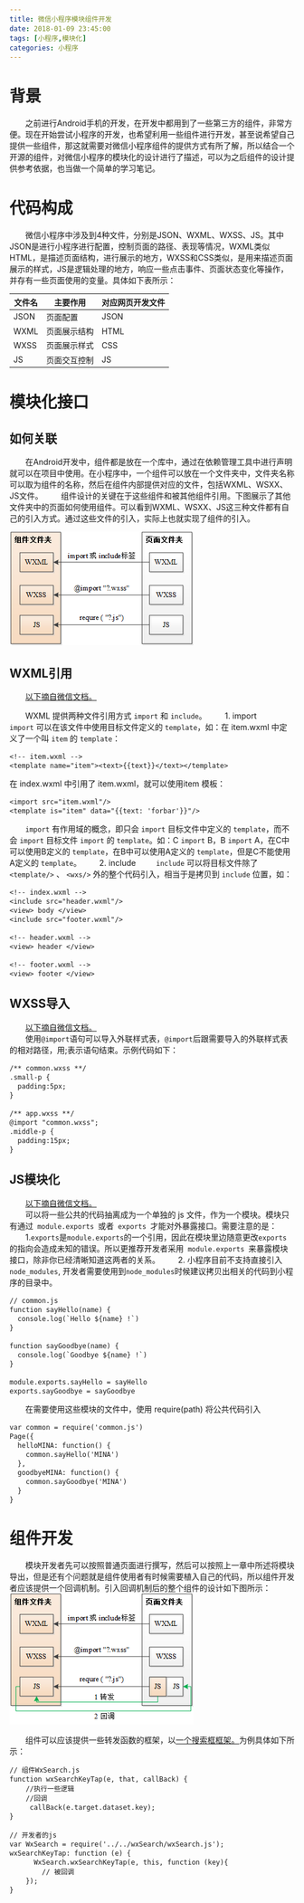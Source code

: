 ```yaml
---
title: 微信小程序模块组件开发
date: 2018-01-09 23:45:00
tags: [小程序,模块化] 
categories: 小程序
---
```

# 背景
&emsp;&emsp;之前进行Android手机的开发，在开发中都用到了一些第三方的组件，非常方便。现在开始尝试小程序的开发，也希望利用一些组件进行开发，甚至说希望自己提供一些组件，那这就需要对微信小程序组件的提供方式有所了解，所以结合一个开源的组件，对微信小程序的模块化的设计进行了描述，可以为之后组件的设计提供参考依据，也当做一个简单的学习笔记。
<!-- more -->
# 代码构成
&emsp;&emsp;微信小程序中涉及到4种文件，分别是JSON、WXML、WXSS、JS。其中JSON是进行小程序进行配置，控制页面的路径、表现等情况，WXML类似HTML，是描述页面结构，进行展示的地方，WXSS和CSS类似，是用来描述页面展示的样式，JS是逻辑处理的地方，响应一些点击事件、页面状态变化等操作，并存有一些页面使用的变量。具体如下表所示：

文件名| 主要作用|  对应网页开发文件
----|------|----
JSON |   页面配置	|JSON
WXML|	页面展示结构|	HTML
WXSS |	页面展示样式|	CSS
JS	 |页面交互控制	| JS

# 模块化接口
## 如何关联
&emsp;&emsp;在Android开发中，组件都是放在一个库中，通过在依赖管理工具中进行声明就可以在项目中使用。在小程序中，一个组件可以放在一个文件夹中，文件夹名称可以取为组件的名称，然后在组件内部提供对应的文件，包括WXML、WSXX、JS文件。
&emsp;&emsp;组件设计的关键在于这些组件和被其他组件引用。下图展示了其他文件夹中的页面如何使用组件。可以看到WXML、WSXX、JS这三种文件都有自己的引入方式。通过这些文件的引入，实际上也就实现了组件的引入。

![组件的使用方式](/images/00001/组件使用.png)

## WXML引用
&emsp;&emsp;<a href="https://mp.weixin.qq.com/debug/wxadoc/dev/framework/view/wxml/import.html">以下摘自微信文档。</a>

&emsp;&emsp;WXML 提供两种文件引用方式 `import` 和 `include`。
&emsp;&emsp;1. import
&emsp;&emsp;`import` 可以在该文件中使用目标文件定义的 `template`，如：在 item.wxml 中定义了一个叫 `item` 的 `template`：
```
<!-- item.wxml --> 
<template name="item"><text>{{text}}</text></template>
```
在 index.wxml 中引用了 item.wxml，就可以使用item 模板：
```
<import src="item.wxml"/>  
<template is="item" data="{{text: 'forbar'}}"/>
```
&emsp;&emsp;`import` 有作用域的概念，即只会 `import` 目标文件中定义的 `template`，而不会 `import` 目标文件 `import` 的 `template`。如：C `import` B，B `import` A，在C中可以使用B定义的 `template`，在B中可以使用A定义的 `template`，但是C不能使用A定义的 `template`。
&emsp;&emsp;2. include
&emsp;&emsp; `include` 可以将目标文件除了 `<template/>` 、 `<wxs/>` 外的整个代码引入，相当于是拷贝到 `include` 位置，如：
```
<!-- index.wxml -->
<include src="header.wxml"/>
<view> body </view>
<include src="footer.wxml"/>

<!-- header.wxml -->
<view> header </view>

<!-- footer.wxml -->
<view> footer </view>

```

## WXSS导入
&emsp;&emsp;<a href="https://mp.weixin.qq.com/debug/wxadoc/dev/framework/view/wxss.html">以下摘自微信文档。</a> <br>
&emsp;&emsp;使用`@import`语句可以导入外联样式表，`@import`后跟需要导入的外联样式表的相对路径，用;表示语句结束。示例代码如下：
```
/** common.wxss **/
.small-p {
  padding:5px;
}

/** app.wxss **/
@import "common.wxss";
.middle-p {
  padding:15px;
}
```
## JS模块化
&emsp;&emsp;<a href="https://mp.weixin.qq.com/debug/wxadoc/dev/framework/app-service/module.html">以下摘自微信文档。</a> <br>
&emsp;&emsp;可以将一些公共的代码抽离成为一个单独的 js 文件，作为一个模块。模块只有通过` module.exports `或者` exports `才能对外暴露接口。需要注意的是：
&emsp;&emsp;1.`exports`是`module.exports`的一个引用，因此在模块里边随意更改`exports`的指向会造成未知的错误。所以更推荐开发者采用` module.exports `来暴露模块接口，除非你已经清晰知道这两者的关系。
&emsp;&emsp;2. 小程序目前不支持直接引入`node_modules`, 开发者需要使用到`node_modules`时候建议拷贝出相关的代码到小程序的目录中。

```
// common.js
function sayHello(name) {
  console.log(`Hello ${name} !`)
}

function sayGoodbye(name) {
  console.log(`Goodbye ${name} !`)
}

module.exports.sayHello = sayHello
exports.sayGoodbye = sayGoodbye
```
&emsp;&emsp;在需要使用这些模块的文件中，使用 require(path) 将公共代码引入
```
var common = require('common.js')
Page({
  helloMINA: function() {
    common.sayHello('MINA')
  },
  goodbyeMINA: function() {
    common.sayGoodbye('MINA')
  }
}
```
# 组件开发
&emsp;&emsp;模块开发者先可以按照普通页面进行撰写，然后可以按照上一章中所述将模块导出，但是还有个问题就是组件使用者有时候需要植入自己的代码，所以组件开发者应该提供一个回调机制。引入回调机制后的整个组件的设计如下图所示：
![提供回调机制的组件](/images/00001/完整组件使用.png)

&emsp;&emsp;组件可以应该提供一些转发函数的框架，以<a href="https://github.com/icindy/wxSearch">一个搜索框框架。</a>为例具体如下所示：

```
// 组件WxSearch.js
function wxSearchKeyTap(e, that, callBack) {
    //执行一些逻辑
    //回调
     callBack(e.target.dataset.key);
}

// 开发者的js
var WxSearch = require('../../wxSearch/wxSearch.js');
wxSearchKeyTap: function (e) {
      WxSearch.wxSearchKeyTap(e, this, function (key){
	    // 被回调
    });
}
```